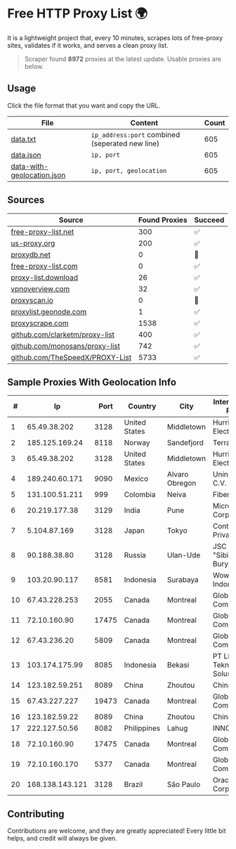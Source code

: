 
# Free HTTP Proxy List 🌍

It is a lightweight project that, every 10 minutes, scrapes lots of free-proxy sites, validates if it works, and serves a clean proxy list.


> Scraper found **8972** proxies at the latest update. Usable proxies are below.

## Usage

Click the file format that you want and copy the URL.


|File|Content|Count|
|----|-------|-----|
|[data.txt](https://raw.githubusercontent.com/themiralay/Proxy-List-World/master/data.txt)|`ip_address:port` combined (seperated new line)|605|
|[data.json](https://raw.githubusercontent.com/themiralay/Proxy-List-World/master/data.json)|`ip, port`|605|
|[data-with-geolocation.json](https://raw.githubusercontent.com/themiralay/Proxy-List-World/master/data-with-geolocation.json)|`ip, port, geolocation`|605|

## Sources

|Source|Found Proxies|Succeed|
|------|-------------|-------|
|[free-proxy-list.net](https://free-proxy-list.net)|300|✅|
|[us-proxy.org](https://www.us-proxy.org)|200|✅|
|[proxydb.net](http://proxydb.net)|0|🚫|
|[free-proxy-list.com](https://free-proxy-list.com/?page=&port=&type%5B%5D=http&type%5B%5D=https&up_time=0&search=Search)|0|✅|
|[proxy-list.download](https://www.proxy-list.download/HTTP)|26|✅|
|[vpnoverview.com](https://vpnoverview.com/privacy/anonymous-browsing/free-proxy-servers)|32|✅|
|[proxyscan.io](https://www.proxyscan.io)|0|🚫|
|[proxylist.geonode.com](https://proxylist.geonode.com/api/proxy-list?limit=300&page=1&sort_by=lastChecked&sort_type=desc&protocols=http,https)|1|✅|
|[proxyscrape.com](https://api.proxyscrape.com/v2/?request=displayproxies&protocol=http&timeout=10000&country=all&ssl=all&anonymity=all)|1538|✅|
|[github.com/clarketm/proxy-list](https://raw.githubusercontent.com/clarketm/proxy-list/master/proxy-list-raw.txt)|400|✅|
|[github.com/monosans/proxy-list](https://raw.githubusercontent.com/monosans/proxy-list/main/proxies/http.txt)|742|✅|
|[github.com/TheSpeedX/PROXY-List](https://raw.githubusercontent.com/TheSpeedX/PROXY-List/master/http.txt)|5733|✅|


## Sample Proxies With Geolocation Info

|#|Ip|Port|Country|City|Internet Service Provider|
|-|--|----|-------|----|-------------------------|
|1|65.49.38.202|3128|United States|Middletown|Hurricane Electric LLC|
|2|185.125.169.24|8118|Norway|Sandefjord|TerraHost AS|
|3|65.49.38.202|3128|United States|Middletown|Hurricane Electric LLC|
|4|189.240.60.171|9090|Mexico|Alvaro Obregon|Uninet S.A. de C.V.|
|5|131.100.51.211|999|Colombia|Neiva|Fibernet TV SAS|
|6|20.219.177.38|3129|India|Pune|Microsoft Corporation|
|7|5.104.87.169|3128|Japan|Tokyo|Contabo Asia Private Limited|
|8|90.188.38.80|3128|Russia|Ulan-Ude|JSC "Sibirtelecom" Buryat branch|
|9|103.20.90.117|8581|Indonesia|Surabaya|Wowrack Indonesia|
|10|67.43.228.253|2055|Canada|Montreal|GloboTech Communications|
|11|72.10.160.90|17475|Canada|Montreal|GloboTech Communications|
|12|67.43.236.20|5809|Canada|Montreal|GloboTech Communications|
|13|103.174.175.99|8085|Indonesia|Bekasi|PT Lintas Teknologi Solusindo|
|14|123.182.59.251|8089|China|Zhoutou|China Telecom|
|15|67.43.227.227|19473|Canada|Montreal|GloboTech Communications|
|16|123.182.59.22|8089|China|Zhoutou|China Telecom|
|17|222.127.50.56|8082|Philippines|Lahug|INNOVE|
|18|72.10.160.90|17475|Canada|Montreal|GloboTech Communications|
|19|72.10.160.170|5377|Canada|Montreal|GloboTech Communications|
|20|168.138.143.121|3128|Brazil|São Paulo|Oracle Corporation|



## Contributing

Contributions are welcome, and they are greatly appreciated! Every
little bit helps, and credit will always be given.

